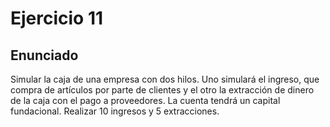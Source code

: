 # Ejercicio 11
## Enunciado
Simular la caja de una empresa con dos hilos. Uno simulará el ingreso, que compra de artículos por parte de clientes y el otro la extracción de dinero de la caja con el pago a proveedores. La cuenta tendrá un capital fundacional. Realizar 10 ingresos y 5 extracciones.